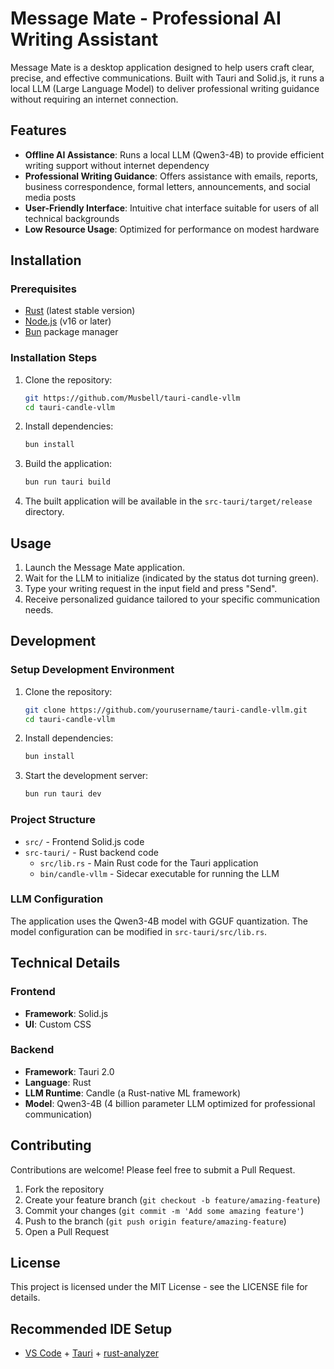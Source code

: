 # Message Mate - Professional AI Writing Assistant

Message Mate is a desktop application designed to help users craft clear, precise, and effective communications. Built with Tauri and Solid.js, it runs a local LLM (Large Language Model) to deliver professional writing guidance without requiring an internet connection.

## Features

- **Offline AI Assistance**: Runs a local LLM (Qwen3-4B) to provide efficient writing support without internet dependency
- **Professional Writing Guidance**: Offers assistance with emails, reports, business correspondence, formal letters, announcements, and social media posts
- **User-Friendly Interface**: Intuitive chat interface suitable for users of all technical backgrounds
- **Low Resource Usage**: Optimized for performance on modest hardware

## Installation

### Prerequisites

- [Rust](https://www.rust-lang.org/tools/install) (latest stable version)
- [Node.js](https://nodejs.org/) (v16 or later)
- [Bun](https://bun.sh/) package manager

### Installation Steps

1. Clone the repository:
   ```bash
   git https://github.com/Musbell/tauri-candle-vllm
   cd tauri-candle-vllm
   ```

2. Install dependencies:
   ```bash
   bun install
   ```

3. Build the application:
   ```bash
   bun run tauri build
   ```

4. The built application will be available in the `src-tauri/target/release` directory.

## Usage

1. Launch the Message Mate application.
2. Wait for the LLM to initialize (indicated by the status dot turning green).
3. Type your writing request in the input field and press "Send".
4. Receive personalized guidance tailored to your specific communication needs.

## Development

### Setup Development Environment

1. Clone the repository:
   ```bash
   git clone https://github.com/yourusername/tauri-candle-vllm.git
   cd tauri-candle-vllm
   ```

2. Install dependencies:
   ```bash
   bun install
   ```

3. Start the development server:
   ```bash
   bun run tauri dev
   ```

### Project Structure

- `src/` - Frontend Solid.js code
- `src-tauri/` - Rust backend code
    - `src/lib.rs` - Main Rust code for the Tauri application
    - `bin/candle-vllm` - Sidecar executable for running the LLM

### LLM Configuration

The application uses the Qwen3-4B model with GGUF quantization. The model configuration can be modified in `src-tauri/src/lib.rs`.

## Technical Details

### Frontend

- **Framework**: Solid.js
- **UI**: Custom CSS

### Backend

- **Framework**: Tauri 2.0
- **Language**: Rust
- **LLM Runtime**: Candle (a Rust-native ML framework)
- **Model**: Qwen3-4B (4 billion parameter LLM optimized for professional communication)

## Contributing

Contributions are welcome! Please feel free to submit a Pull Request.

1. Fork the repository
2. Create your feature branch (`git checkout -b feature/amazing-feature`)
3. Commit your changes (`git commit -m 'Add some amazing feature'`)
4. Push to the branch (`git push origin feature/amazing-feature`)
5. Open a Pull Request

## License

This project is licensed under the MIT License - see the LICENSE file for details.

## Recommended IDE Setup

- [VS Code](https://code.visualstudio.com/) + [Tauri](https://marketplace.visualstudio.com/items?itemName=tauri-apps.tauri-vscode) + [rust-analyzer](https://marketplace.visualstudio.com/items?itemName=rust-lang.rust-analyzer)
